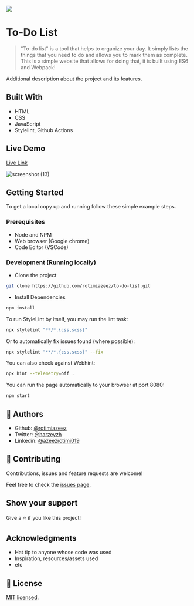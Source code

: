 ![](https://img.shields.io/badge/Microverse-blueviolet)

# To-Do List

> "To-do list" is a tool that helps to organize your day. It simply lists the things that you need to do and allows you to mark them as complete. This is a simple website that allows for doing that, it is built using ES6 and Webpack!


Additional description about the project and its features.

## Built With

- HTML
- CSS 
- JavaScript
- Stylelint, Github Actions

## Live Demo

[Live Link](https://rotimiazeez.github.io/to-do-list-app/dist/#)

![screenshot (13)](https://user-images.githubusercontent.com/44624138/130476242-576f1b79-282c-4651-b1d7-10b22408d9c2.png)

## Getting Started

To get a local copy up and running follow these simple example steps.

### Prerequisites

- Node and NPM
- Web browser (Google chrome)
- Code Editor (VSCode)

### Development (Running locally)

- Clone the project

```bash
git clone https://github.com/rotimiazeez/to-do-list.git

```

- Install Dependencies

```bash
npm install
```

To run StyleLint by itself, you may run the lint task:

```bash
npx stylelint "**/*.{css,scss}"
```

Or to automatically fix issues found (where possible):

```bash
npx stylelint "**/*.{css,scss}" --fix
```

You can also check against Webhint:

```bash
npx hint --telemetry=off .
```

You can run the page automatically to your browser at port 8080:

```bash
npm start
```

## 👤 Authors

- Github: [@rotimiazeez](https://github.com/rotimiazeez)
- Twitter: [@harzeyzh](https://twitter.com/Harzeyzh)
- Linkedin: [@azeezrotimi019](https://www.linkedin.com/in/azeezrotimi019/)

## 🤝 Contributing

Contributions, issues and feature requests are welcome!

Feel free to check the [issues page](../../issues).

## Show your support

Give a ⭐️ if you like this project!

## Acknowledgments

- Hat tip to anyone whose code was used
- Inspiration, resources/assets used
- etc

## 📝 License

[MIT licensed](./LICENSE).
